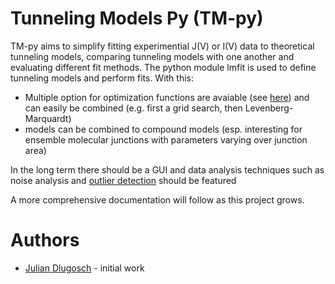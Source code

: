 # Tunneling Models Py (TM-py)
TM-py aims to simplify fitting experimential J(V) or I(V) data to theoretical tunneling models, 
comparing tunneling models with one another and evaluating different fit methods. 
The python module lmfit is used to define tunneling models and perform fits. 
With this:
- Multiple option for optimization functions are avaiable (see [here](https://lmfit.github.io/lmfit-py/fitting.html)) and can easily be combined (e.g. first a grid search, then Levenberg-Marquardt)
- models can be combined to compound models (esp. interesting for ensemble molecular junctions with parameters varying over junction area)


In the long term there should be a GUI and data analysis techniques such as noise analysis and [outlier detection](https://lmfit.github.io/lmfit-py/examples/example_detect_outliers.html#sphx-glr-examples-example-detect-outliers-py) should be featured

A more comprehensive documentation will follow as this project grows.
# Authors
- [Julian Dlugosch](http://github.com/jumad) - initial work